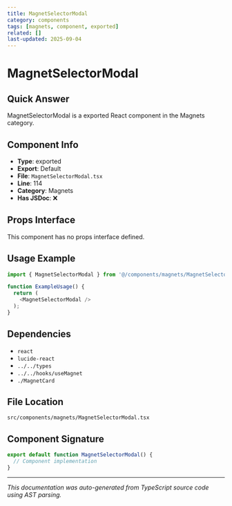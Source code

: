 ```yaml
---
title: MagnetSelectorModal
category: components
tags: [magnets, component, exported]
related: []
last-updated: 2025-09-04
---
```


# MagnetSelectorModal

## Quick Answer
MagnetSelectorModal is a exported React component in the Magnets category.

## Component Info

- **Type**: exported
- **Export**: Default
- **File**: `MagnetSelectorModal.tsx`
- **Line**: 114
- **Category**: Magnets
- **Has JSDoc**: ❌

## Props Interface

This component has no props interface defined.

## Usage Example

```typescript
import { MagnetSelectorModal } from '@/components/magnets/MagnetSelectorModal';

function ExampleUsage() {
  return (
    <MagnetSelectorModal />
  );
}
```

## Dependencies


- `react`
- `lucide-react`
- `../../types`
- `../../hooks/useMagnet`
- `./MagnetCard`


## File Location

`src/components/magnets/MagnetSelectorModal.tsx`

## Component Signature

```typescript
export default function MagnetSelectorModal() { 
  // Component implementation
}
```

---

*This documentation was auto-generated from TypeScript source code using AST parsing.*